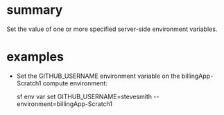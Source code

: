 # summary
  
Set the value of one or more specified server-side environment variables.

# examples

- Set the GITHUB_USERNAME environment variable on the billingApp-Scratch1 compute environment:

  sf env var set GITHUB_USERNAME=stevesmith --environment=billingApp-Scratch1
